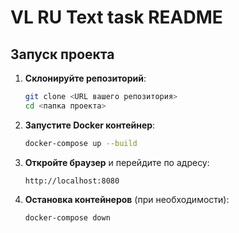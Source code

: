 # VL RU Text task README

## Запуск проекта

1. **Склонируйте репозиторий**:
   ```bash
   git clone <URL вашего репозитория>
   cd <папка проекта>
   ```

2. **Запустите Docker контейнер**:
   ```bash
   docker-compose up --build
   ```

3. **Откройте браузер** и перейдите по адресу:
   ```
   http://localhost:8080
   ```

4. **Остановка контейнеров** (при необходимости):
   ```bash
   docker-compose down
   ```

